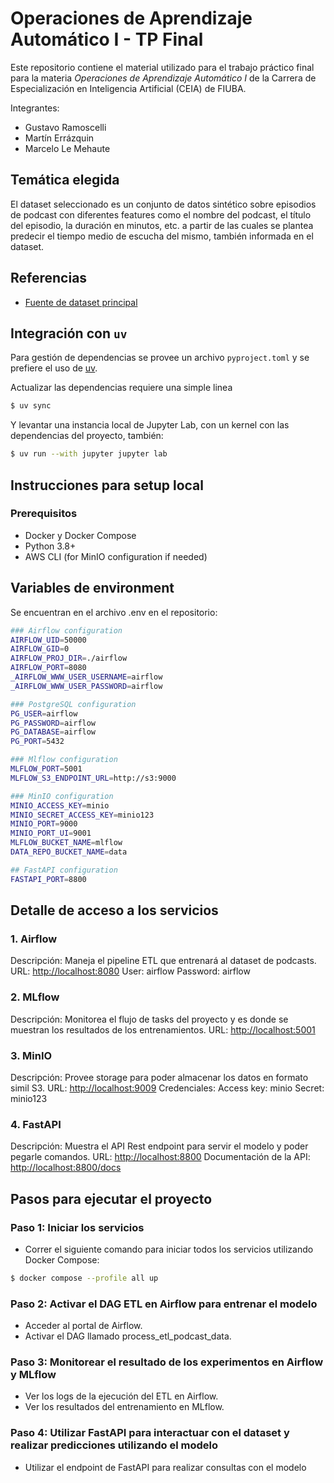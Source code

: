 # Operaciones de Aprendizaje Automático I - TP Final

Este repositorio contiene el material utilizado para el trabajo práctico final para la materia *Operaciones de Aprendizaje Automático I* de la Carrera de Especialización en Inteligencia Artificial (CEIA) de FIUBA.

Integrantes:

* Gustavo Ramoscelli
* Martín Errázquin
* Marcelo Le Mehaute
  
## Temática elegida

El dataset seleccionado es un conjunto de datos sintético sobre episodios de podcast con diferentes features como el nombre del podcast, el título del episodio, la duración en minutos, etc. a partir de las cuales se plantea predecir el tiempo medio de escucha del mismo, también informada en el dataset.

## Referencias

* [Fuente de dataset principal](https://www.kaggle.com/datasets/ysthehurricane/podcast-listening-time-prediction-dataset)

## Integración con `uv`

Para gestión de dependencias se provee un archivo `pyproject.toml` y se prefiere el uso de [uv](https://docs.astral.sh/uv/).

Actualizar las dependencias requiere una simple linea

```bash
$ uv sync
```

Y levantar una instancia local de Jupyter Lab, con un kernel con las dependencias del proyecto, también:

```bash
$ uv run --with jupyter jupyter lab
```

## Instrucciones para setup local
### Prerequisitos

- Docker y Docker Compose
- Python 3.8+
- AWS CLI (for MinIO configuration if needed)

## Variables de environment
Se encuentran en el archivo .env en el repositorio:
```bash
### Airflow configuration
AIRFLOW_UID=50000
AIRFLOW_GID=0
AIRFLOW_PROJ_DIR=./airflow
AIRFLOW_PORT=8080
_AIRFLOW_WWW_USER_USERNAME=airflow
_AIRFLOW_WWW_USER_PASSWORD=airflow

### PostgreSQL configuration
PG_USER=airflow
PG_PASSWORD=airflow
PG_DATABASE=airflow
PG_PORT=5432

### Mlflow configuration
MLFLOW_PORT=5001
MLFLOW_S3_ENDPOINT_URL=http://s3:9000

### MinIO configuration
MINIO_ACCESS_KEY=minio
MINIO_SECRET_ACCESS_KEY=minio123
MINIO_PORT=9000
MINIO_PORT_UI=9001
MLFLOW_BUCKET_NAME=mlflow
DATA_REPO_BUCKET_NAME=data

## FastAPI configuration
FASTAPI_PORT=8800
```

## Detalle de acceso a los servicios
### 1. Airflow
Descripción: Maneja el pipeline ETL que entrenará al dataset de podcasts.
URL: [http://localhost:8080](http://localhost:8080)
User: airflow
Password: airflow

### 2. MLflow
Descripción: Monitorea el flujo de tasks del proyecto y es donde se muestran los resultados de los entrenamientos.
URL: [http://localhost:5001](http://localhost:5001)

### 3. MinIO
Descripción: Provee storage para poder almacenar los datos en formato simil S3.
URL: [http://localhost:9009](http://localhost:9001)
Credenciales:
Access key: minio
Secret: minio123

### 4. FastAPI
Descripción: Muestra el API Rest endpoint para servir el modelo y poder pegarle comandos.
URL:  [http://localhost:8800](http://localhost:8800)
Documentación de la API: [http://localhost:8800/docs](http://localhost:8800/docs)

## Pasos para ejecutar el proyecto
### Paso 1: Iniciar los servicios
- Correr el siguiente comando para iniciar todos los servicios utilizando Docker Compose:

```bash
$ docker compose --profile all up
```

### Paso 2: Activar el DAG ETL en Airflow para entrenar el modelo
- Acceder al portal de Airflow.
- Activar el DAG llamado process_etl_podcast_data.

### Paso 3: Monitorear el resultado de los experimentos en Airflow y MLflow
- Ver los logs de la ejecución del ETL en Airflow. 
- Ver los resultados del entrenamiento en MLflow.

###  Paso 4: Utilizar FastAPI para interactuar con el dataset y realizar predicciones utilizando el modelo
- Utilizar el endpoint de FastAPI para realizar consultas con el modelo

